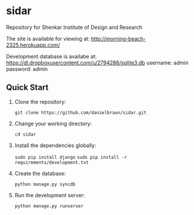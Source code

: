 sidar
=====

Repository for Shenkar Institute of Design and Research

The site is available for viewing at: http://morning-beach-2325.herokuapp.com/

Development database is availabe at: https://dl.dropboxusercontent.com/u/2794286/sqlite3.db
username: admin
password: admin

Quick Start
-----------
1. Clone the repository:

	`git clone https://github.com/danielbraun/sidar.git`
2. Change your working directory:

	`cd sidar`
3. Install the dependencies globally:
	
	`sudo pip install django`
	`sudo pip install -r requirements/development.txt`

4. Create the database:
	
	`python manage.py syncdb`
5. Run the development server:
		
	`python manage.py runserver`
